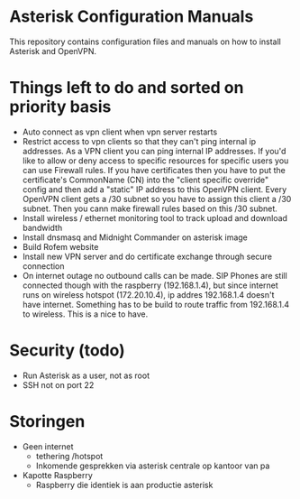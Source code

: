 # Asterisk Configuration Manuals
This repository contains configuration files and manuals on how to install Asterisk and OpenVPN.

# Things left to do and sorted on priority basis
- Auto connect as vpn client when vpn server restarts
- Restrict access to vpn clients so that they can't ping internal ip addresses. As a VPN client you can ping internal IP addresses.
If you'd like to allow or deny access to specific resources for specific users you can use Firewall rules.
If you have certificates then you have to put the certificate's CommonName (CN) into the "client specific override" config and then add a "static" IP address to this OpenVPN client. Every OpenVPN client gets a /30 subnet so you have to assign this client a /30 subnet. Then you cann make firewall rules based on this /30 subnet.
- Install wireless / ethernet monitoring tool to track upload and download bandwidth 
- Install dnsmasq and Midnight Commander on asterisk image
- Build Rofem website
- Install new VPN server and do certificate exchange through secure connection
- On internet outage no outbound calls can be made. SIP Phones are still connected though with the raspberry (192.168.1.4), but since internet runs on wireless hotspot (172.20.10.4), ip addres 192.168.1.4 doesn't have internet. Something has to be build to route traffic from 192.168.1.4 to wireless. This is a nice to have.

# Security (todo)
- Run Asterisk as a user, not as root
- SSH not on port 22

# Storingen
- Geen internet
  * tethering /hotspot
  * Inkomende gesprekken via asterisk centrale op kantoor van pa
- Kapotte Raspberry
  * Raspberry die identiek is aan productie asterisk

